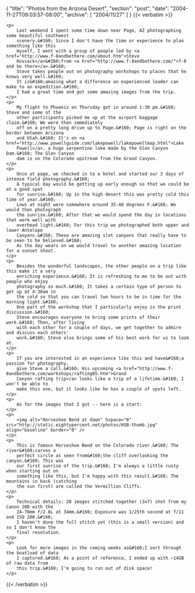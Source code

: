 {
  "title": "Photos from the Arizona Desert",
  "section": "post",
  "date": "2004-11-27T09:03:57-08:00",
  "archive": [
    "2004/11/27"
  ]
}
{{< verbatim >}}

    <p>
        Last weekend I spent some time down near Page, AZ photographing some beautiful southwest
        scenery.&#160; Since I don't have the time or experience to plan something like this
        myself, I went with a group of people led by <a href="http://www.f-8andbethere.com/about.htm">Steve
        Kossack</a>&#160;from <a href="http://www.f-8andbethere.com/">f-8 and be there</a>.&#160;
        Steve takes people out on photography workshops to places that he knows very well.&#160;
        It is&#160;amazing what a difference an experienced leader can make to an expedition.&#160;
        I had a great time and got some amazing images from the trip. 
    </p>
    <p>
        My flight to Phoenix on Thursday got in around 1:30 pm.&#160; Steve and some of the
        other participants picked me up at the airport baggage claim.&#160; We were then immediately
        off on a pretty long drive up to Page.&#160; Page is right on the border between Arizona
        and Utah.&#160; It's on <a href="http://www.powellguide.com/lakepowell/lakepowellmap.html">Lake
        Powell</a>, a huge serpentine lake made by the Glen Canyon Dam.&#160; The Glen Canyon
        dam is on the Colorado upstream from the Grand Canyon. 
    </p>
    <p>
        Once at page, we checked in to a hotel and started our 3 days of intense field photography.&#160;
        A typical day would be getting up early enough so that we could be at a good spot
        for sunrise.&#160; Up in the high desert this was pretty cold this time of year.&#160;
        Lows at night were somewhere around 35-40 degrees F.&#160; We would then photograph
        the sunrise.&#160; After that we would spend the day in locations that work well with
        overhead light.&#160; For this trip we photographed both upper and lower Antelope
        Canyons.&#160; These are amazing slot canyons that really have to be seen to be believed.&#160;
        As the day wears on we would travel to another amazing location for a sunset shoot. 
    </p>
    <p>
        Besides the wonderful landscapes, the other people on a trip like this make it a very
        enriching experience.&#160; It is refreshing to me to be out with people who enjoy
        photography so much.&#160; It takes a certain type of person to get up at 4:30am in
        the cold so that you can travel two hours to be in time for the morning light.&#160;
        One part of the workshop that I particularly enjoy is the print discussion.&#160;
        Steve encourages everyone to bring some prints of their work.&#160; Then, after living
        with each other for a couple of days, we get together to admire and discuss each others'
        work.&#160; Steve also brings some of his best work for us to look at. 
    </p>
    <p>
        If you are interested in an experience like this and have&#160;a passion for photography,
        give Steve a call.&#160; His upcoming <a href="http://www.f-8andbethere.com/workshops/rafting05.htm">Grand
        Canyon rafting trip</a> looks like a trip of a lifetime.&#160; I won't be able to
        make this one, but it looks like he has a couple of spots left. 
    </p>
    <p>
        As for the images that I got -- here is a start: 
    </p>
    <p>
        <img alt="Horseshoe Bend at dawn" hspace="0" src="http://static.eightypercent.net/photos/HSB-thumb.jpg" align="baseline" border="0" /> 
    </p>
    <p>
        This is famous Horseshoe Bend on the Colorado river.&#160; The river&#160;carves a
        perfect circle as seen from&#160;the cliff overlooking the canyon.&#160; This was
        our first sunrise of the trip.&#160; I'm always a little rusty when starting out on
        something like this, but I'm happy with this result.&#160; The mountains in back (catching
        the sun first) are called the Vermillion Cliffs. 
    </p>
    <p>
        Technical details: 20 images stitched together (3x7) shot from my Canon 20D with the
        24-70mm f/2.8L at 34mm.&#160; Exposure was 1/25th second at f/11 and ISO 200.&#160;
        I haven't done the full stitch yet (this is a small version) and so I don't know the
        final resolution. 
    </p>
    <p>
        Look for more images in the coming weeks as&#160;I sort through the boatload of data
        I captured.&#160; As a point of reference, I ended up with ~14GB of raw data from
        this trip.&#160; I'm going to run out of disk space! 
    </p>

{{< /verbatim >}}
